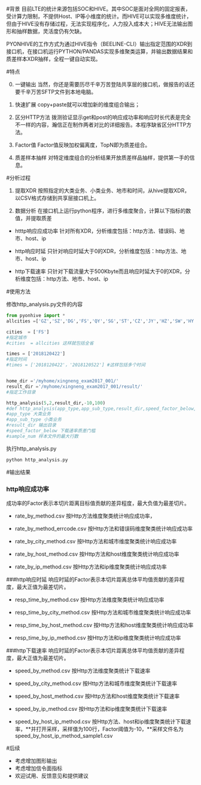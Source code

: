 

#背景
目前LTE的统计来源包括SOC和HIVE。其中SOC是面对全网的固定报表，受计算力限制，不提供Host、IP等小维度的统计。而HIVE可以实现多维度统计，但由于HIVE没有存储过程，无法实现程序化，人力投入成本大；HIVE无法输出图形和抽样数据，灵活度仍有欠缺。

PYONHIVE的工作方式为通过HIVE指令（BEELINE-CLI）输出指定范围的XDR到接口机，在接口机运行PYTHON/PANDAS实现多维聚类运算，并输出数据结果和质差样本XDR抽样，全程一键自动实现。

#特点

0. 一键输出
当然，你还是需要历尽千辛万苦登陆共享层的接口机，做报告的话还要千辛万苦SFTP文件到本地电脑。

1. 快速扩展
copy+paste就可以增加新的维度组合输出；

2. 区分HTTP方法
拨测验证显示get和post的响应成功率和响应时长代表是完全不一样的内容，瀚信正在制作两者对比的详细报告。本程序缺省区分HTTP方法。

3. Factor值
Factor值反映加权偏离度，TopN即为质差组合。

4. 质差样本抽样
对特定维度组合的分析结果开放质差样品抽样，提供第一手的信息。

#分析过程
1. 提取XDR
按照指定的大类业务、小类业务、地市和时间，从hive提取XDR，以CSV格式存储到共享层接口机上。

2. 数据分析
在接口机上运行python程序，进行多维度聚合，计算以下指标的数值，并提取质差

-  htttp响应应成功率
针对所有XDR，分析维度包括：http方法、错误码、地市、host、ip

-  http响应时延
只针对响应时延大于0的XDR，分析维度包括：http方法、地市、host、ip

-  http下载速率
只针对下载流量大于500Kbyte而且响应时延大于0的XDR，分析维度包括：http方法、地市、host、ip


#使用方法

修改http_analysis.py文件的内容

```python
from pyonhive import * 
allcities =['GZ','SZ','DG','FS','QY','SG','ST','CZ','JY','HZ','SW','HY','YF','MZ','JM','ZS','ZH','ZQ','YJ','MM','ZJ']

cities  = ['FS']
#指定城市
#cities  = allcities 这样就包括全省

times = ['2018120422']
#指定时间
#times = ['2018120422'，'2018120522'] #这样包括多个时间


home_dir ='/myhome/xingneng_exam2017_001/'
result_dir ='/myhome/xingneng_exam2017_001/result/'
#指定工作目录

http_analysis(5,2,result_dir,-10,100)
#def http_analysis(app_type,app_sub_type,result_dir,speed_factor_below,sample_num):
#app_type 大类业务
#app_sub_type 小类业务
#result_dir 输出目录
#speed_factor_below 下载速率质差门槛
#sample_num 样本文件的最大行数

```

执行http_analysis.py
```bash
python http_analysis.py
```

#输出结果

### http响应成功率
成功率的Factor表示本切片距离目标值贡献的差异程度，最大负值为最差切片。

- rate_by_method.csv
按Http方法维度聚类统计响应成功率，

- rate_by_method_errcode.csv
按Http方法和错误码维度聚类统计响应成功率

- rate_by_city_method.csv
按Http方法和城市维度聚类统计响应成功率

- rate_by_host_method.csv
按Http方法和host维度聚类统计响应成功率

- rate_by_ip_method.csv
按Http方法和ip维度聚类统计响应成功率

###http响应时延
响应时延的Factor表示本切片距离总体平均值贡献的差异程度，最大正值为最差切片。

- resp_time_by_method.csv
按Http方法维度聚类统计响应成功率

- resp_time_by_city_method.csv
按Http方法和城市维度聚类统计响应成功率

- resp_time_by_host_method.csv
按Http方法和host维度聚类统计响应成功率

- resp_time_by_ip_method.csv
按Http方法和ip维度聚类统计响应成功率


###http下载速率
响应时延的Factor表示本切片距离总体平均值贡献的差异程度，最大正值为最差切片。

- speed_by_method.csv
按Http方法维度聚类统计下载速率

- speed_by_city_method.csv
按Http方法和城市维度聚类统计下载速率

- speed_by_host_method.csv
按Http方法和host维度聚类统计下载速率

- speed_by_ip_method.csv
按Http方法和ip维度聚类统计下载速率

- speed_by_host_ip_method.csv
按Http方法、host和ip维度聚类统计下载速率，**并打开采样，采样值为100行，Factor阈值为-10，**采样文件名为speed_by_host_ip_method_sample1.csv

#后续
- 考虑增加图形输出
- 考虑增加信令面指标
- 欢迎试用、反馈意见和提供建议
